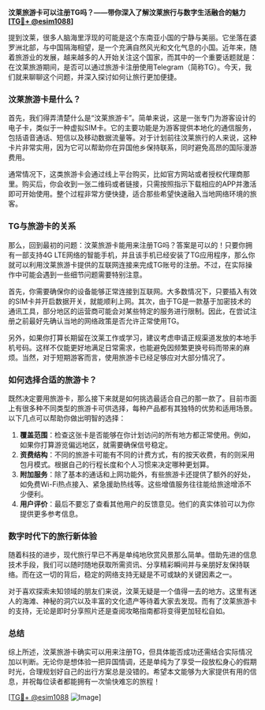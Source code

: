 **汶莱旅游卡可以注册TG吗？——带你深入了解汶莱旅行与数字生活融合的魅力[[TG💪+ @esim1088](https://t.me/s/esim1088)]**

提到汶莱，很多人脑海里浮现的可能是这个东南亚小国的宁静与美丽。它坐落在婆罗洲北部，与中国隔海相望，是一个充满自然风光和文化气息的小国。近年来，随着旅游业的发展，越来越多的人开始关注这个国家，而其中的一个重要话题就是：在汶莱旅游期间，是否可以通过旅游卡注册使用Telegram（简称TG）。今天，我们就来聊聊这个问题，并深入探讨如何让旅行更加便捷。

### 汶莱旅游卡是什么？

首先，我们得弄清楚什么是“汶莱旅游卡”。简单来说，这是一张专门为游客设计的电子卡，类似于一种虚拟SIM卡。它的主要功能是为游客提供本地化的通信服务，包括语音通话、短信以及移动数据流量等。对于计划前往汶莱旅行的人来说，这种卡片非常实用，因为它可以帮助你在异国他乡保持联系，同时避免高昂的国际漫游费用。

通常情况下，这类旅游卡会通过线上平台购买，比如官方网站或者授权代理商那里。购买后，你会收到一张二维码或者链接，只需按照指示下载相应的APP并激活即可开始使用。整个过程非常方便快捷，适合那些希望快速融入当地网络环境的旅客。

### TG与旅游卡的关系

那么，回到最初的问题：汶莱旅游卡能用来注册TG吗？答案是可以的！只要你拥有一部支持4G LTE网络的智能手机，并且该手机已经安装了TG应用程序，那么你就可以利用汶莱旅游卡提供的互联网连接来完成TG账号的注册。不过，在实际操作中可能会遇到一些细节问题需要特别注意。

首先，你需要确保你的设备能够正常连接到互联网。大多数情况下，只要插入有效的SIM卡并开启数据开关，就能顺利上网。其次，由于TG是一款基于加密技术的通讯工具，部分地区的运营商可能会对某些特定的服务进行限制。因此，在尝试注册之前最好先确认当地的网络政策是否允许正常使用TG。

另外，如果你打算长期留在汶莱工作或学习，建议考虑申请正规渠道发放的本地手机号码。这样不仅能更好地满足日常需求，也能避免因频繁更换号码而带来的麻烦。当然，对于短期游客而言，使用旅游卡已经足够应对大部分情况了。

### 如何选择合适的旅游卡？

既然决定要用旅游卡，那么接下来就是如何挑选最适合自己的那一款了。目前市面上有很多种不同类型的旅游卡可供选择，每种产品都有其独特的优势和适用场景。以下几点可以帮助你做出明智的选择：

1. **覆盖范围**：检查这张卡是否能够在你计划访问的所有地方都正常使用。例如，如果你打算游览偏远地区，就需要确保信号稳定。
2. **资费结构**：不同的旅游卡可能有不同的计费方式，有的按天收费，有的则采用包月模式。根据自己的行程长度和个人习惯来决定哪种更划算。
3. **附加服务**：除了基本的通话和上网功能外，有些旅游卡还提供了额外的好处，如免费Wi-Fi热点接入、紧急援助热线等。这些增值服务往往能给旅途增添不少便利。
4. **用户评价**：最后不要忘了查看其他用户的反馈意见。他们的真实体验可以为你提供更多参考信息。

### 数字时代下的旅行新体验

随着科技的进步，现代旅行早已不再是单纯地欣赏风景那么简单。借助先进的信息技术手段，我们可以随时随地获取所需资讯、分享精彩瞬间并与亲朋好友保持联络。而在这一切的背后，稳定的网络支持无疑是不可或缺的关键因素之一。

对于喜欢探索未知领域的朋友们来说，汶莱无疑是一个值得一去的地方。这里有迷人的海滩、神秘的洞穴以及丰富的文化遗产等待着大家去发现。而有了汶莱旅游卡的支持，无论是即时分享照片还是查阅攻略指南都将变得更加轻松自如。

### 总结

综上所述，汶莱旅游卡确实可以用来注册TG，但具体能否成功还需结合实际情况加以判断。无论你是想体验一把异国情调，还是单纯为了享受一段放松身心的假期时光，合理规划好自己的出行方案总是没错的。希望本文能够为大家提供有用的信息，并祝每位读者都能拥有一次愉快难忘的旅程！

[[TG💪+ @esim1088](https://t.me/s/esim1088) ![Image](https://i.postimg.cc/4NQfJmqS/Snipaste-2025-05-13-00-14-12.png)]
